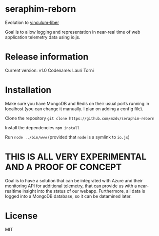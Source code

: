seraphim-reborn
===============

Evolution to [vinculum-liber](http://github.com/mzdv/vinculum-liber)

Goal is to allow logging and representation in near-real time of web application telemetry data using io.js.

Release information
===================
Current version: v1.0
Codename: Lauri Torni

Installation
============
Make sure you have MongoDB and Redis on their usual ports running in localhost (you can change it manually. I plan on adding a config file).

Clone the repository `git clone https://github.com/mzdv/seraphim-reborn`

Install the dependencies `npm install`

Run `node ../bin/www` (provided that `node` is a symlink to `io.js`)

THIS IS ALL VERY EXPERIMENTAL AND A PROOF OF CONCEPT
====================================================

Goal is to have a solution that can be integrated with Azure and their monitoring API for additional telemetry,
that can provide us with a near-realtime insight into the status of our webapp. Furthermore, all data is logged
into a MongoDB database, so it can be datamined later.

License
=======
MIT


